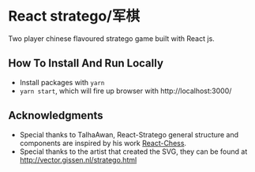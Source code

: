 # React stratego/军棋
Two player chinese flavoured stratego game built with React js.

## How To Install And Run Locally
- Install packages with `yarn`
- `yarn start`, which will fire up browser with http://localhost:3000/

## Acknowledgments
- Special thanks to TalhaAwan, React-Stratego general structure and components are inspired by his work [React-Chess](https://github.com/TalhaAwan/react-chess).
- Special thanks to the artist that created the SVG, they can be found at http://vector.gissen.nl/stratego.html




